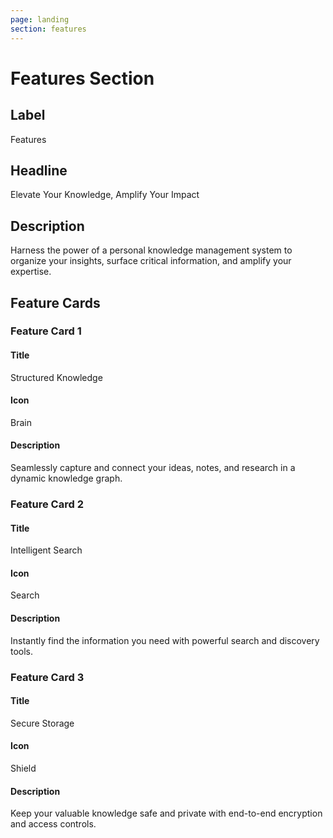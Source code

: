```yaml
---
page: landing
section: features
---
```

# Features Section

## Label
Features

## Headline
Elevate Your Knowledge, Amplify Your Impact

## Description
Harness the power of a personal knowledge management system to organize your insights, surface critical information, and amplify your expertise.

## Feature Cards

### Feature Card 1

#### Title
Structured Knowledge

#### Icon
Brain

#### Description
Seamlessly capture and connect your ideas, notes, and research in a dynamic knowledge graph.

### Feature Card 2

#### Title
Intelligent Search

#### Icon
Search

#### Description
Instantly find the information you need with powerful search and discovery tools.

### Feature Card 3

#### Title
Secure Storage

#### Icon
Shield

#### Description
Keep your valuable knowledge safe and private with end-to-end encryption and access controls.
